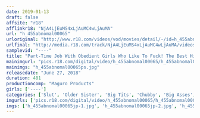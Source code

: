```yaml
---
date: 2019-01-13
draft: false
affsite: "r18"
afflinkr18: "NjA4LjEuMS4xLjAuMC4wLjAuMA"
url: "h_455abnomal00065"
urloriginal: "http://www.r18.com/videos/vod/movies/detail/-/id=h_455abnomal00065"
urlfinal: "http://media.r18.com/track/NjA4LjEuMS4xLjAuMC4wLjAuMA/videos/vod/movies/detail/-/id=h_455abnomal00065"
samplevid: "----"
title: "Part-Time Job With Obedient Girls Who Like To Fuck! The Best Highlights 8 Hours"
mainimgurl: "pics.r18.com/digital/video/h_455abnomal00065/h_455abnomal00065ps.jpg"
mainimgs: "h_455abnomal00065ps.jpg"
releasedate: "June 27, 2018"
duration: 481
productioncomp: "Maguro Products"
girls: ['----']
categories: ['Slut', 'Older Sister', 'Big Tits', 'Chubby', 'Big Asses', 'Miniskirt', 'Compilation', 'Over 4 Hours', 'Hi-Def']
imgurls: ['pics.r18.com/digital/video/h_455abnomal00065/h_455abnomal00065jp-1.jpg', 'pics.r18.com/digital/video/h_455abnomal00065/h_455abnomal00065jp-2.jpg', 'pics.r18.com/digital/video/h_455abnomal00065/h_455abnomal00065jp-3.jpg', 'pics.r18.com/digital/video/h_455abnomal00065/h_455abnomal00065jp-4.jpg', 'pics.r18.com/digital/video/h_455abnomal00065/h_455abnomal00065jp-5.jpg', 'pics.r18.com/digital/video/h_455abnomal00065/h_455abnomal00065jp-6.jpg', 'pics.r18.com/digital/video/h_455abnomal00065/h_455abnomal00065jp-7.jpg', 'pics.r18.com/digital/video/h_455abnomal00065/h_455abnomal00065jp-8.jpg', 'pics.r18.com/digital/video/h_455abnomal00065/h_455abnomal00065jp-9.jpg', 'pics.r18.com/digital/video/h_455abnomal00065/h_455abnomal00065jp-10.jpg', 'pics.r18.com/digital/video/h_455abnomal00065/h_455abnomal00065jp-11.jpg', 'pics.r18.com/digital/video/h_455abnomal00065/h_455abnomal00065jp-12.jpg', 'pics.r18.com/digital/video/h_455abnomal00065/h_455abnomal00065jp-13.jpg', 'pics.r18.com/digital/video/h_455abnomal00065/h_455abnomal00065jp-14.jpg', 'pics.r18.com/digital/video/h_455abnomal00065/h_455abnomal00065jp-15.jpg', 'pics.r18.com/digital/video/h_455abnomal00065/h_455abnomal00065jp-16.jpg', 'pics.r18.com/digital/video/h_455abnomal00065/h_455abnomal00065jp-17.jpg', 'pics.r18.com/digital/video/h_455abnomal00065/h_455abnomal00065jp-18.jpg', 'pics.r18.com/digital/video/h_455abnomal00065/h_455abnomal00065jp-19.jpg', 'pics.r18.com/digital/video/h_455abnomal00065/h_455abnomal00065jp-20.jpg']
imgs: ['h_455abnomal00065jp-1.jpg', 'h_455abnomal00065jp-2.jpg', 'h_455abnomal00065jp-3.jpg', 'h_455abnomal00065jp-4.jpg', 'h_455abnomal00065jp-5.jpg', 'h_455abnomal00065jp-6.jpg', 'h_455abnomal00065jp-7.jpg', 'h_455abnomal00065jp-8.jpg', 'h_455abnomal00065jp-9.jpg', 'h_455abnomal00065jp-10.jpg', 'h_455abnomal00065jp-11.jpg', 'h_455abnomal00065jp-12.jpg', 'h_455abnomal00065jp-13.jpg', 'h_455abnomal00065jp-14.jpg', 'h_455abnomal00065jp-15.jpg', 'h_455abnomal00065jp-16.jpg', 'h_455abnomal00065jp-17.jpg', 'h_455abnomal00065jp-18.jpg', 'h_455abnomal00065jp-19.jpg', 'h_455abnomal00065jp-20.jpg']
---
```

